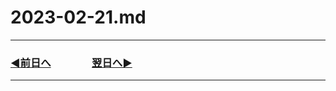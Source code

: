 # 2023-02-21.md
---
### [◀️前日へ](https://github.com/yuasys/chatty-journal/blob/main/2023/02/2023-02-20.md)&emsp;&emsp;&emsp;&emsp;[翌日へ▶️](https://github.com/yuasys/chatty-journal/blob/main/2023/02/2023-02-22.md)

---
